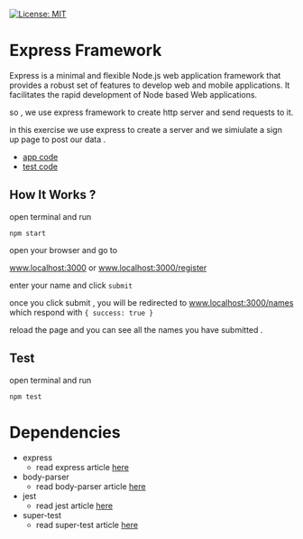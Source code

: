 [![License: MIT](https://img.shields.io/badge/License-MIT-blue.svg)](https://opensource.org/licenses/MIT)
# Express Framework
Express is a minimal and flexible Node.js web application framework that provides a robust set of features to develop web and mobile applications. It facilitates the rapid development of Node based Web applications.

so , we use express framework to create http server and send requests to it.

in this exercise we use express to create a server and we simiulate a sign up page to post our data .
- [app code](https://github.com/amiryeg1/nodejs-lessons/blob/master/L5-express-framework/app.js)
- [test code](https://github.com/amiryeg1/nodejs-lessons/blob/master/L5-express-framework/app.test.js)
## How It Works ?
open terminal and run
```
npm start
```
open your browser and go to

www.localhost:3000 or www.localhost:3000/register

enter your name and click `submit`

once you click submit , you will be redirected to www.localhost:3000/names which respond with `{ success: true }`

reload the page and you can see all the names you have submitted . 

## Test
open terminal and run
```
npm test
```

# Dependencies 
- express
  - read express article [here](https://www.npmjs.com/package/express)
- body-parser
  - read body-parser article [here](https://www.npmjs.com/package/body-parser)
- jest
  - read jest article [here](https://www.npmjs.com/package/jest)
- super-test
  - read super-test article [here](https://www.npmjs.com/package/supertest)
